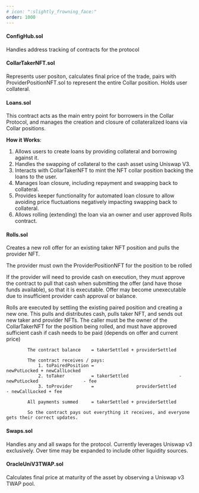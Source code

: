 ```yaml
---
# icon: ":slightly_frowning_face:"
order: 1000
---
```


#### ConfigHub.sol

Handles address tracking of contracts for the protocol

#### CollarTakerNFT.sol

Represents user positon, calculates final price of the trade, pairs with ProviderPositionNFT.sol to represent the entire Collar position. Holds user collateral.

#### Loans.sol

This contract acts as the main entry point for borrowers in the Collar Protocol, and manages the creation and closure of collateralized loans via Collar positions.

**How it Works**:

1.  Allows users to create loans by providing collateral and borrowing against it.
2.  Handles the swapping of collateral to the cash asset using Uniswap V3.
3.  Interacts with CollarTakerNFT to mint the NFT collar position backing the loans to the user.
4.  Manages loan closure, including repayment and swapping back to collateral.
5.  Provides keeper functionality for automated loan closure to allow avoiding price
    fluctuations negatively impacting swapping back to collateral.
6.  Allows rolling (extending) the loan via an owner and user approved Rolls contract.

#### Rolls.sol

Creates a new roll offer for an existing taker NFT position and pulls the provider NFT.

The provider must own the ProviderPositionNFT for the position to be rolled

If the provider will need to provide cash on execution, they must approve the contract to pull that cash when submitting the offer (and have those funds available), so that it is executable. Offer may become unexecutable due to insufficient provider cash approval or balance.

Rolls are executed by settling the existing paired position and creating a new one. This pulls and distributes cash, pulls taker NFT, and sends out new taker and provider NFTs. The caller must be the owner of the CollarTakerNFT for the position being rolled, and must have approved sufficient cash if cash needs to be paid (depends on offer and current price)

            The contract balance    = takerSettled + providerSettled

            The contract receives / pays:
                1. toPairedPosition =                                  newPutLocked + newCallLocked
                2. toTaker          = takerSettled                   - newPutLocked                 - fee
                3. toProvider       =                providerSettled                - newCallLocked + fee

            All payments summed     = takerSettled + providerSettled

            So the contract pays out everything it receives, and everyone gets their correct updates.

#### Swaps.sol

Handles any and all swaps for the protocol. Currently leverages Uniswap v3 exclusively. Over time may be expanded to include other liquidity sources.

#### OracleUniV3TWAP.sol

Calculates final price at maturity of the asset by observing a Uniswap v3 TWAP pool.
